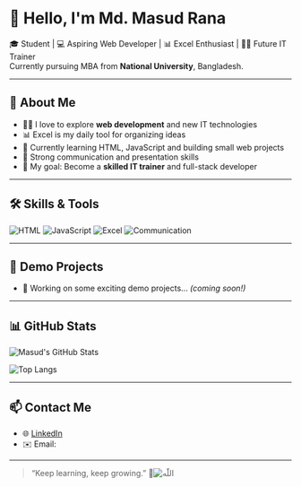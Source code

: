 # 👋 Hello, I'm Md. Masud Rana

🎓 Student | 💻 Aspiring Web Developer | 📊 Excel Enthusiast | 👨‍🏫 Future IT Trainer  
Currently pursuing MBA from **National University**, Bangladesh.

---

## 🚀 About Me

- 👨‍💻 I love to explore **web development** and new IT technologies  
- 📊 Excel is my daily tool for organizing ideas  
- 🌱 Currently learning HTML, JavaScript and building small web projects  
- 📢 Strong communication and presentation skills  
- 🎯 My goal: Become a **skilled IT trainer** and full-stack developer

---

## 🛠️ Skills & Tools

![HTML](https://img.shields.io/badge/-HTML5-E34F26?style=flat-square&logo=html5&logoColor=white)
![JavaScript](https://img.shields.io/badge/-JavaScript-F7DF1E?style=flat-square&logo=javascript&logoColor=black)
![Excel](https://img.shields.io/badge/-Excel-217346?style=flat-square&logo=microsoft-excel&logoColor=white)
![Communication](https://img.shields.io/badge/-Communication-007ACC?style=flat-square)

---

## 📂 Demo Projects

- 🔧 Working on some exciting demo projects... *(coming soon!)*

---

## 📊 GitHub Stats

![Masud's GitHub Stats](https://github-readme-stats.vercel.app/api?username=your-username&show_icons=true&theme=radical)

![Top Langs](https://github-readme-stats.vercel.app/api/top-langs/?username=your-username&layout=compact&theme=radical)

---

## 📫 Contact Me

- 🌐 [LinkedIn](https://www.linkedin.com/me?trk=p_mwlite_feed-secondary_nav)  
- ✉️ Email:

---

> “Keep learning, keep growing.” 🌱![اللّٰه](https://github.com/user-attachments/assets/d6c50ab7-43f5-4935-9636-c2b550b9c2f5)


<!--
**sheikhmasud99/sheikhmasud99** is a ✨ _special_ ✨ repository because its `README.md` (this file) appears on your GitHub profile.

Here are some ideas to get you started:

- 🔭 I’m currently working on ...
- 🌱 I’m currently learning ...
- 👯 I’m looking to collaborate on ...
- 🤔 I’m looking for help with ...
- 💬 Ask me about ...
- 📫 How to reach me: ...
- 😄 Pronouns: ...
- ⚡ Fun fact: ...
-->

